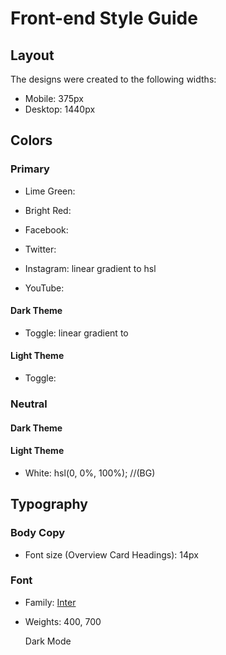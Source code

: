 # Front-end Style Guide

## Layout

The designs were created to the following widths:

- Mobile: 375px
- Desktop: 1440px

## Colors

### Primary

- Lime Green: 
- Bright Red: 

- Facebook: 
- Twitter: 
- Instagram: linear gradient  to hsl
- YouTube: 

#### Dark Theme

- Toggle: linear gradient  to 

#### Light Theme

- Toggle: 

### Neutral

#### Dark Theme







#### Light Theme

- White: hsl(0, 0%, 100%); //(BG)

## Typography

### Body Copy

- Font size (Overview Card Headings): 14px

### Font

- Family: [Inter](https://fonts.google.com/specimen/Inter)
- Weights: 400, 700




  

  Dark Mode

  

  
  
  
  

  
  
  
  

  
  
  
  

  
  
  
  



  

  
  
  

  
  
  

  
  
  

  
  
  

  
  
  

  
  
  

  
  
  

  
  
  